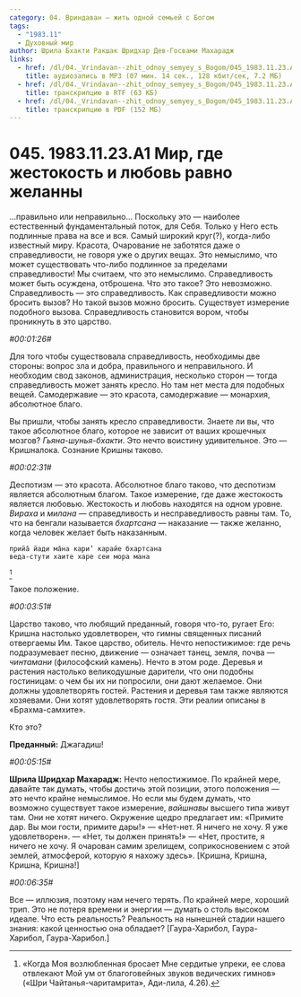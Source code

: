 ```yaml
---
category: 04. Вриндаван — жить одной семьей с Богом
tags:
  - "1983.11"
  - Духовный мир
author: Шрила Бхакти Ракшак Шридхар Дев-Госвами Махарадж
links:
  - href: /dl/04._Vrindavan--zhit_odnoy_semyey_s_Bogom/045_1983.11.23.A1_SridharMj_Mir_gde_zhestokost_i_ljubov_ravno_zhelanny.mp3
    title: аудиозапись в MP3 (07 мин. 14 сек., 128 кбит/сек, 7.2 МБ)
  - href: /dl/04._Vrindavan--zhit_odnoy_semyey_s_Bogom/045_1983.11.23.A1_SridharMj_Mir_gde_zhestokost_i_ljubov_ravno_zhelanny.rtf
    title: транскрипцию в RTF (63 КБ)
  - href: /dl/04._Vrindavan--zhit_odnoy_semyey_s_Bogom/045_1983.11.23.A1_SridharMj_Mir_gde_zhestokost_i_ljubov_ravno_zhelanny.pdf
    title: транскрипцию в PDF (152 МБ)
---
```


# 045. 1983.11.23.А1 Мир, где жестокость и любовь равно желанны

…правильно или неправильно… Поскольку это — наиболее естественный фундаментальный поток, для Себя. Только у Него есть подлинные права на все и вся. Самый широкий круг(?), когда-либо известный миру. Красота, Очарование не заботятся даже о справедливости, не говоря уже о других вещах. Это немыслимо, что может существовать что-либо подлинное за пределами справедливости! Мы считаем, что это немыслимо. Справедливость может быть осуждена, отброшена. Что это такое? Это невозможно. Справедливость — это справедливость. Как справедливости можно бросить вызов? Но такой вызов можно бросить. Существует измерение подобного вызова. Справедливость становится вором, чтобы проникнуть в это царство.

*#00:01:26#*

Для того чтобы существовала справедливость, необходимы две стороны: вопрос зла и добра, правильного и неправильного. И необходим свод законов, администрация, несколько сторон — тогда справедливость может занять кресло. Но там нет места для подобных вещей. Самодержавие — это красота, самодержавие — монархия, абсолютное благо.

Вы пришли, чтобы занять кресло справедливости. Знаете ли вы, что такое абсолютное благо, которое не зависит от ваших крошечных мозгов? *Гьяна-шунья-бхакти*. Это нечто воистину удивительное. Это — Кришналока. Сознание Кришны таково.

*#00:02:31#*

Деспотизм — это красота. Абсолютное благо таково, что деспотизм является абсолютным благом. Такое измерение, где даже жестокость является любовью. Жестокость и любовь находятся на одном уровне. *Вираха* и *милана* — справедливость и несправедливость равны там. То, что на бенгали называется *бхартсана* — наказание — также желанно, когда человек желает быть наказанным.

    прийа̄ йади ма̄на кари’ карайе бхартсана
    веда-стути хаите харе сеи мора мана
[^_ftn1]

Такое положение.

*#00:03:51#*

Царство таково, что любящий преданный, говоря что-то, ругает Его: Кришна настолько удовлетворен, что гимны священных писаний отвергаемы Им. Такое царство, обитель. Нечто непостижимое: где речь подразумевает песню, движение — означает танец, земля, почва — *чинтамани* (философский камень). Нечто в этом роде. Деревья и растения настолько великодушные дарители, что они подобны гостиницам: о чем бы их ни попросили, они дают желаемое. Они должны удовлетворять гостей. Растения и деревья там также являются хозяевами. Они хотят удовлетворять гостя. Эти реалии описаны в «Брахма-самхите».

Кто это?

**Преданный:** Джагадиш!

*#00:05:15#*

**Шрила Шридхар Махарадж:** Нечто непостижимое. По крайней мере, давайте так думать, чтобы достичь этой позиции, этого положения — это нечто крайне немыслимое. Но если мы будем думать, что возможно существует такое измерение, *вайшнавы* высшего типа живут там. Они не хотят ничего. Окружение щедро предлагает им: «Примите дар. Вы мои гости, примите дары!» — «Нет-нет. Я ничего не хочу. Я уже удовлетворен». — «Нет, ты должен принять!» — «Нет, простите, я ничего не хочу. Я очарован самим зрелищем, соприкосновением с этой землей, атмосферой, которую я нахожу здесь». [Кришна, Кришна, Кришна, Кришна!]

*#00:06:35#*

Все — иллюзия, поэтому нам нечего терять. По крайней мере, хороший трип. Это не потеря времени и энергии — думать о столь высоком идеале. Что есть реальность? Реальность на нынешней стадии нашего знания: какой ценностью она обладает? [Гаура-Харибол, Гаура-Харибол, Гаура-Харибол.]



[^_ftn1]: «Когда Моя возлюбленная бросает Мне сердитые упреки, ее слова отвлекают Мой ум от благоговейных звуков ведических гимнов» («Шри Чайтанья-чаритамрита», Ади-лила, 4.26).

